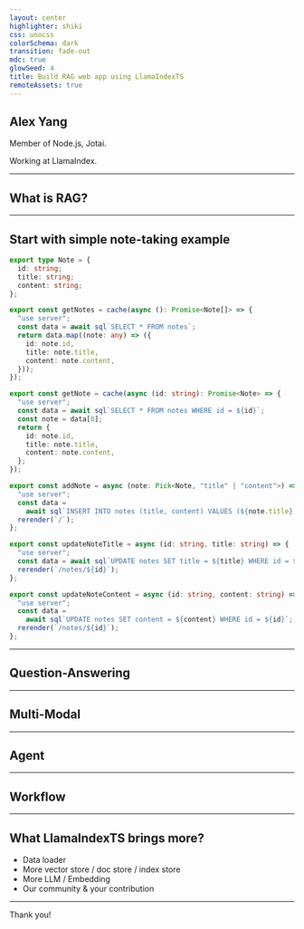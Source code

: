 ```yaml
---
layout: center
highlighter: shiki
css: unocss
colorSchema: dark
transition: fade-out
mdc: true
glowSeed: 4
title: Build RAG web app using LlamaIndexTS
remoteAssets: true
---
```


## Alex Yang

Member of Node.js, Jotai.

Working at LlamaIndex.

---

## What is RAG?

---

## Start with simple note-taking example

```ts
export type Note = {
  id: string;
  title: string;
  content: string;
};

export const getNotes = cache(async (): Promise<Note[]> => {
  "use server";
  const data = await sql`SELECT * FROM notes`;
  return data.map((note: any) => ({
    id: note.id,
    title: note.title,
    content: note.content,
  }));
});

export const getNote = cache(async (id: string): Promise<Note> => {
  "use server";
  const data = await sql`SELECT * FROM notes WHERE id = ${id}`;
  const note = data[0];
  return {
    id: note.id,
    title: note.title,
    content: note.content,
  };
});

export const addNote = async (note: Pick<Note, "title" | "content">) => {
  "use server";
  const data =
    await sql`INSERT INTO notes (title, content) VALUES (${note.title}, ${note.content})`;
  rerender(`/`);
};

export const updateNoteTitle = async (id: string, title: string) => {
  "use server";
  const data = await sql`UPDATE notes SET title = ${title} WHERE id = ${id}`;
  rerender(`/notes/${id}`);
};

export const updateNoteContent = async (id: string, content: string) => {
  "use server";
  const data =
    await sql`UPDATE notes SET content = ${content} WHERE id = ${id}`;
  rerender(`/notes/${id}`);
};
```

---

## Question-Answering

---

## Multi-Modal

---

## Agent

---

## Workflow

---

## What LlamaIndexTS brings more?

- Data loader
- More vector store / doc store / index store
- More LLM / Embedding
- Our community & your contribution

---

Thank you!
